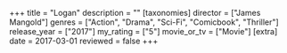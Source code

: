 +++
title = "Logan"
description = ""
[taxonomies]
director = ["James Mangold"] 
genres = ["Action", "Drama", "Sci-Fi", "Comicbook", "Thriller"]
release_year = ["2017"]
my_rating = ["5"]
movie_or_tv = ["Movie"]
[extra]
date = 2017-03-01
reviewed = false
+++

